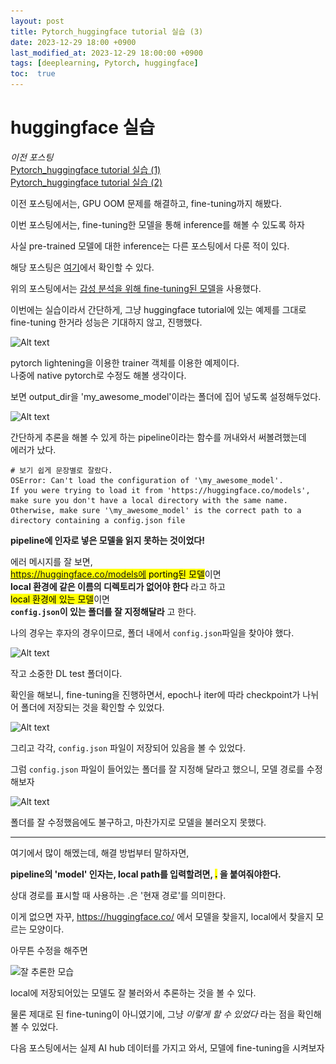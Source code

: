 ```yaml
---
layout: post
title: Pytorch_huggingface tutorial 실습 (3)
date: 2023-12-29 18:00 +0900
last_modified_at: 2023-12-29 18:00:00 +0900
tags: [deeplearning, Pytorch, huggingface]
toc:  true
---
```


# huggingface 실습

*이전 포스팅*<br>
<a href = 'https://streetlamplee.github.io/2023/12/26/Pytorch_huggingface_tutorial/'>Pytorch_huggingface tutorial 실습 (1)</a><br>
<a href = 'https://streetlamplee.github.io/2023/12/27/Pytorch_huggingface_tutorial2/'>Pytorch_huggingface tutorial 실습 (2)</a>

이전 포스팅에서는, GPU OOM 문제를 해결하고, fine-tuning까지 해봤다.

이번 포스팅에서는, fine-tuning한 모델을 통해 inference를 해볼 수 있도록 하자

사실 pre-trained 모델에 대한 inference는 다른 포스팅에서 다룬 적이 있다.

해당 포스팅은 <a href = 'https://streetlamplee.github.io/2023/12/27/Pytorch_huggingface_pretrained/'>여기</a>에서 확인할 수 있다.

위의 포스팅에서는 <a href='https://huggingface.co/WhitePeak/bert-base-cased-Korean-sentiment'>감성 분석을 위해 fine-tuning된 모델</a>을 사용했다.

이번에는 실습이라서 간단하게, 그냥 huggingface tutorial에 있는 예제를 그대로 fine-tuning 한거라 성능은 기대하지 않고, 진행했다.

![Alt text](\..\img\DL4-18.png)

pytorch lightening을 이용한 trainer 객체를 이용한 예제이다.
<br>나중에 native pytorch로 수정도 해볼 생각이다.

보면 output_dir을 'my_awesome_model'이라는 폴더에 집어 넣도록 설정해두었다.

![Alt text](\..\img\DL4-19.png)

간단하게 추론을 해볼 수 있게 하는 pipeline이라는 함수를 꺼내와서 써볼려했는데<br>
에러가 났다.

```
# 보기 쉽게 문장별로 잘랐다.
OSError: Can't load the configuration of '\my_awesome_model'.
If you were trying to load it from 'https://huggingface.co/models', make sure you don't have a local directory with the same name.
Otherwise, make sure '\my_awesome_model' is the correct path to a directory containing a config.json file
```

**pipeline에 인자로 넣은 모델을 읽지 못하는 것이었다!**

에러 메시지를 잘 보면,<br> <mark>https://huggingface.co/models에 porting된 모델</mark>이면<br>
**local 환경에 같은 이름의 디렉토리가 없어야 한다** 라고 하고<br>
<mark>local 환경에 있는 모델</mark>이면<br>
**`config.json`이 있는 폴더를 잘 지정해달라** 고 한다.

나의 경우는 후자의 경우이므로, 폴더 내에서 `config.json`파일을 찾아야 했다.

![Alt text](\..\img\DL4-20.png)

작고 소중한 DL test 폴더이다.

확인을 해보니, fine-tuning을 진행하면서, epoch나 iter에 따라 checkpoint가 나뉘어 폴더에 저장되는 것을 확인할 수 있었다.

![Alt text](\..\img\DL4-21.png)

그리고 각각, `config.json` 파일이 저장되어 있음을 볼 수 있었다.

그럼 `config.json` 파일이 들어있는 폴더를 잘 지정해 달라고 했으니, 모델 경로를 수정해보자

![Alt text](\..\img\DL4-22.png)

폴더를 잘 수정했음에도 불구하고, 마찬가지로 모델을 불러오지 못했다.

---

여기에서 많이 해멨는데, 해결 방법부터 말하자면,

**pipeline의 'model' 인자는, local path를 입력할려면, <mark>.</mark> 을 붙여줘야한다.**

상대 경로를 표시할 때 사용하는 .은 '현재 경로'를 의미한다.

이게 없으면 자꾸, https://huggingface.co/ 에서 모델을 찾을지, local에서 찾을지 모르는 모양이다.

아무튼 수정을 해주면

![잘 추론한 모습](\..\img\DL4-23.png)

local에 저장되어있는 모델도 잘 불러와서 추론하는 것을 볼 수 있다.

물론 제대로 된 fine-tuning이 아니였기에, 그냥 *이렇게 할 수 있었다* 라는 점을 확인해볼 수 있었다.

다음 포스팅에서는 실제 AI hub 데이터를 가지고 와서, 모델에 fine-tuning을 시켜보자